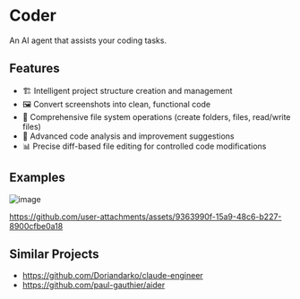 # Coder

An AI agent that assists your coding tasks.

## Features

- 🏗️ Intelligent project structure creation and management
- 🖼️ Convert screenshots into clean, functional code
- 📁 Comprehensive file system operations (create folders, files, read/write files)
- 🧐 Advanced code analysis and improvement suggestions
- 📊 Precise diff-based file editing for controlled code modifications

## Examples

![image](https://github.com/user-attachments/assets/97324fa9-f5ea-44cd-8aea-024d1442ca81)

https://github.com/user-attachments/assets/9363990f-15a9-48c6-b227-8900cfbe0a18

## Similar Projects

- https://github.com/Doriandarko/claude-engineer
- https://github.com/paul-gauthier/aider
